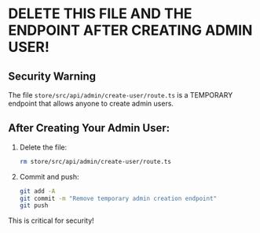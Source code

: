 # DELETE THIS FILE AND THE ENDPOINT AFTER CREATING ADMIN USER!

## Security Warning
The file `store/src/api/admin/create-user/route.ts` is a TEMPORARY endpoint that allows anyone to create admin users. 

## After Creating Your Admin User:

1. Delete the file:
   ```bash
   rm store/src/api/admin/create-user/route.ts
   ```

2. Commit and push:
   ```bash
   git add -A
   git commit -m "Remove temporary admin creation endpoint"
   git push
   ```

This is critical for security!
